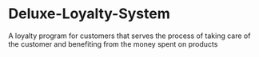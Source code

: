 # Deluxe-Loyalty-System
A loyalty program for customers that serves the process of taking care of the customer and benefiting from the money spent on products
